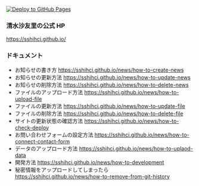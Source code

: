 [![Deploy to GitHub Pages](https://github.com/sshihci/sshihci.github.io/actions/workflows/gh-pages.yml/badge.svg?branch=develop)](https://github.com/sshihci/sshihci.github.io/actions/workflows/gh-pages.yml)

### 清水沙友里の公式 HP

https://sshihci.github.io/

### ドキュメント

- お知らせの書き方 https://sshihci.github.io/news/how-to-create-news
- お知らせの更新方法 https://sshihci.github.io/news/how-to-update-news
- お知らせの削除方法 https://sshihci.github.io/news/how-to-delete-news
- ファイルのアップロード方法 https://sshihci.github.io/news/how-to-upload-file
- ファイルの更新方法 https://sshihci.github.io/news/how-to-update-file
- ファイルの削除方法 https://sshihci.github.io/news/how-to-delete-file
- サイトの更新状態の確認方法 https://sshihci.github.io/news/how-to-check-deploy
- お問い合わせフォームの設定方法 https://sshihci.github.io/news/how-to-connect-contact-form
- データのアップロード方法 https://sshihci.github.io/news/how-to-uplaod-data
- 開発方法 https://sshihci.github.io/news/how-to-development
- 秘密情報をアップロードしてしまったら https://sshihci.github.io/news/how-to-remove-from-git-history
